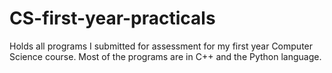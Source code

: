# CS-first-year-practicals
Holds all programs I submitted for assessment for my first year Computer Science course. Most of the programs are in C++ and the Python language.
